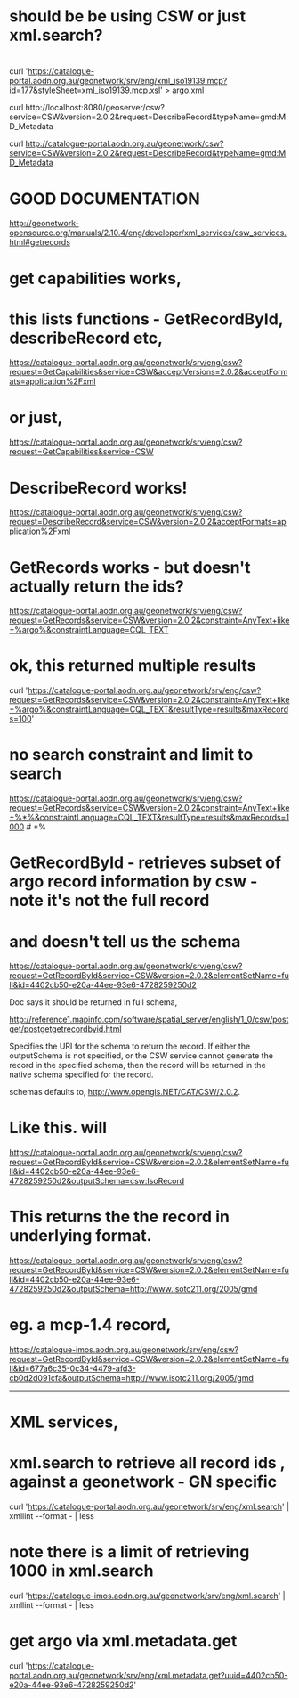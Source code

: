 
# should be be using CSW or just xml.search?
#


curl 'https://catalogue-portal.aodn.org.au/geonetwork/srv/eng/xml_iso19139.mcp?id=177&styleSheet=xml_iso19139.mcp.xsl' > argo.xml

curl http://localhost:8080/geoserver/csw?service=CSW&version=2.0.2&request=DescribeRecord&typeName=gmd:MD_Metadata

curl http://catalogue-portal.aodn.org.au/geonetwork/csw?service=CSW&version=2.0.2&request=DescribeRecord&typeName=gmd:MD_Metadata

# GOOD DOCUMENTATION
http://geonetwork-opensource.org/manuals/2.10.4/eng/developer/xml_services/csw_services.html#getrecords



# get capabilities works,
# this lists functions - GetRecordById, describeRecord etc,
https://catalogue-portal.aodn.org.au/geonetwork/srv/eng/csw?request=GetCapabilities&service=CSW&acceptVersions=2.0.2&acceptFormats=application%2Fxml

# or just,
https://catalogue-portal.aodn.org.au/geonetwork/srv/eng/csw?request=GetCapabilities&service=CSW



# DescribeRecord works!
https://catalogue-portal.aodn.org.au/geonetwork/srv/eng/csw?request=DescribeRecord&service=CSW&version=2.0.2&acceptFormats=application%2Fxml



# GetRecords works - but doesn't actually return the ids?
https://catalogue-portal.aodn.org.au/geonetwork/srv/eng/csw?request=GetRecords&service=CSW&version=2.0.2&constraint=AnyText+like+%argo%&constraintLanguage=CQL_TEXT


# ok, this returned multiple results
curl 'https://catalogue-portal.aodn.org.au/geonetwork/srv/eng/csw?request=GetRecords&service=CSW&version=2.0.2&constraint=AnyText+like+%argo%&constraintLanguage=CQL_TEXT&resultType=results&maxRecords=100'



# no search constraint and limit to search
https://catalogue-portal.aodn.org.au/geonetwork/srv/eng/csw?request=GetRecords&service=CSW&version=2.0.2&constraint=AnyText+like+%*%&constraintLanguage=CQL_TEXT&resultType=results&maxRecords=1000       # *%


# GetRecordById - retrieves subset of argo record information by csw - note it's not the full record
# and doesn't tell us the schema

https://catalogue-portal.aodn.org.au/geonetwork/srv/eng/csw?request=GetRecordById&service=CSW&version=2.0.2&elementSetName=full&id=4402cb50-e20a-44ee-93e6-4728259250d2

Doc says it should be returned in full schema,

http://reference1.mapinfo.com/software/spatial_server/english/1_0/csw/postget/postgetgetrecordbyid.html

Specifies the URI for the schema to return the record. If either the
outputSchema is not specified, or the CSW service cannot generate the record in
the specified schema, then the record will be returned in the native schema
specified for the record.

schemas defaults to,
http://www.opengis.NET/CAT/CSW/2.0.2.


# Like this. will 
https://catalogue-portal.aodn.org.au/geonetwork/srv/eng/csw?request=GetRecordById&service=CSW&version=2.0.2&elementSetName=full&id=4402cb50-e20a-44ee-93e6-4728259250d2&outputSchema=csw:IsoRecord

# This returns the the record in underlying format.
https://catalogue-portal.aodn.org.au/geonetwork/srv/eng/csw?request=GetRecordById&service=CSW&version=2.0.2&elementSetName=full&id=4402cb50-e20a-44ee-93e6-4728259250d2&outputSchema=http://www.isotc211.org/2005/gmd

# eg. a mcp-1.4 record,
https://catalogue-imos.aodn.org.au/geonetwork/srv/eng/csw?request=GetRecordById&service=CSW&version=2.0.2&elementSetName=full&id=677a6c35-0c34-4479-afd3-cb0d2d091cfa&outputSchema=http://www.isotc211.org/2005/gmd


------------------------------------
# XML services,

# xml.search to retrieve all record ids , against a geonetwork - GN specific
curl 'https://catalogue-portal.aodn.org.au/geonetwork/srv/eng/xml.search' | xmllint --format - | less


# note there is a limit of retrieving 1000 in xml.search
curl 'https://catalogue-imos.aodn.org.au/geonetwork/srv/eng/xml.search' | xmllint --format - | less

# get argo via xml.metadata.get 
curl 'https://catalogue-portal.aodn.org.au/geonetwork/srv/eng/xml.metadata.get?uuid=4402cb50-e20a-44ee-93e6-4728259250d2'









